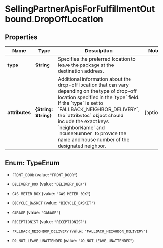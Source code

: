 # SellingPartnerApisForFulfillmentOutbound.DropOffLocation

## Properties

Name | Type | Description | Notes
------------ | ------------- | ------------- | -------------
**type** | **String** | Specifies the preferred location to leave the package at the destination address. | 
**attributes** | **{String: String}** | Additional information about the drop-off location that can vary depending on the type of drop-off location specified in the &#x60;type&#x60; field. If the &#x60;type&#x60; is set to &#x60;FALLBACK_NEIGHBOR_DELIVERY&#x60;, the &#x60;attributes&#x60; object should include the exact keys &#x60;neighborName&#x60; and &#x60;houseNumber&#x60; to provide the name and house number of the designated neighbor. | [optional] 



## Enum: TypeEnum


* `FRONT_DOOR` (value: `"FRONT_DOOR"`)

* `DELIVERY_BOX` (value: `"DELIVERY_BOX"`)

* `GAS_METER_BOX` (value: `"GAS_METER_BOX"`)

* `BICYCLE_BASKET` (value: `"BICYCLE_BASKET"`)

* `GARAGE` (value: `"GARAGE"`)

* `RECEPTIONIST` (value: `"RECEPTIONIST"`)

* `FALLBACK_NEIGHBOR_DELIVERY` (value: `"FALLBACK_NEIGHBOR_DELIVERY"`)

* `DO_NOT_LEAVE_UNATTENDED` (value: `"DO_NOT_LEAVE_UNATTENDED"`)




